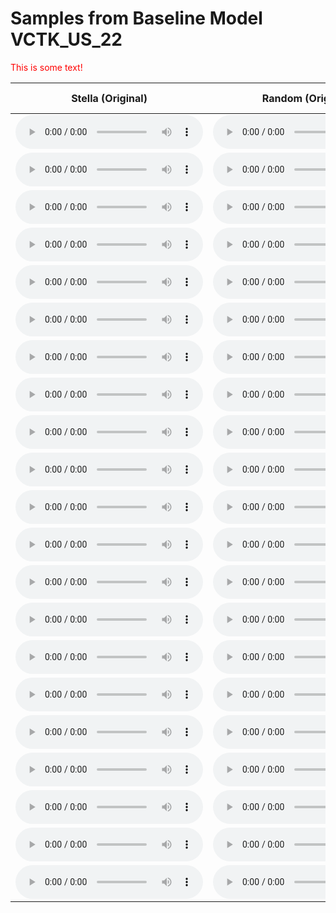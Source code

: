 # Samples from Baseline Model VCTK_US_22

<font color="red">This is some text!</font>

| Stella (Original) | Random (Original) | VCTK id | <font color="red">Stella (VoiceLoop)</cont> | <font color="red">MJ (VoiceLoop)</font> | 
| --- | --- | --- | --- | --- |
| <audio src="master/world_features_exploration/p294_001.orig.wav" controls></audio> | <audio src="master/world_features_exploration/p294_198.orig.wav" controls></audio> | **294** | <audio src="master/world_features_exploration/p294_001_0.wav" controls></audio> | <audio src="master/world_features_exploration/p330_230_0.wav" controls></audio> | 
 | <audio src="master/world_features_exploration/p297_001.orig.wav" controls></audio> | <audio src="master/world_features_exploration/p297_198.orig.wav" controls></audio> | **297** | <audio src="master/world_features_exploration/p297_001_1.wav" controls></audio> | <audio src="master/world_features_exploration/p330_230_1.wav" controls></audio> | 
 | <audio src="master/world_features_exploration/p299_001.orig.wav" controls></audio> | <audio src="master/world_features_exploration/p299_198.orig.wav" controls></audio> | **299** | <audio src="master/world_features_exploration/p299_001_2.wav" controls></audio> | <audio src="master/world_features_exploration/p330_230_2.wav" controls></audio> | 
 | <audio src="master/world_features_exploration/p300_001.orig.wav" controls></audio> | <audio src="master/world_features_exploration/p300_198.orig.wav" controls></audio> | **300** | <audio src="master/world_features_exploration/p300_001_3.wav" controls></audio> | <audio src="master/world_features_exploration/p330_230_3.wav" controls></audio> | 
 | <audio src="master/world_features_exploration/p301_001.orig.wav" controls></audio> | <audio src="master/world_features_exploration/p301_198.orig.wav" controls></audio> | **301** | <audio src="master/world_features_exploration/p301_001_4.wav" controls></audio> | <audio src="master/world_features_exploration/p330_230_4.wav" controls></audio> | 
 | <audio src="master/world_features_exploration/p305_001.orig.wav" controls></audio> | <audio src="master/world_features_exploration/p305_198.orig.wav" controls></audio> | **305** | <audio src="master/world_features_exploration/p305_001_5.wav" controls></audio> | <audio src="master/world_features_exploration/p330_230_5.wav" controls></audio> | 
 | <audio src="master/world_features_exploration/p306_001.orig.wav" controls></audio> | <audio src="master/world_features_exploration/p306_198.orig.wav" controls></audio> | **306** | <audio src="master/world_features_exploration/p306_001_6.wav" controls></audio> | <audio src="master/world_features_exploration/p330_230_6.wav" controls></audio> | 
 | <audio src="master/world_features_exploration/p308_001.orig.wav" controls></audio> | <audio src="master/world_features_exploration/p308_198.orig.wav" controls></audio> | **308** | <audio src="master/world_features_exploration/p308_001_7.wav" controls></audio> | <audio src="master/world_features_exploration/p330_230_7.wav" controls></audio> | 
 | <audio src="master/world_features_exploration/p310_001.orig.wav" controls></audio> | <audio src="master/world_features_exploration/p310_198.orig.wav" controls></audio> | **310** | <audio src="master/world_features_exploration/p310_001_8.wav" controls></audio> | <audio src="master/world_features_exploration/p330_230_8.wav" controls></audio> | 
 | <audio src="master/world_features_exploration/p311_001.orig.wav" controls></audio> | <audio src="master/world_features_exploration/p311_198.orig.wav" controls></audio> | **311** | <audio src="master/world_features_exploration/p311_001_9.wav" controls></audio> | <audio src="master/world_features_exploration/p330_230_9.wav" controls></audio> | 
 | <audio src="master/world_features_exploration/p318_001.orig.wav" controls></audio> | <audio src="master/world_features_exploration/p318_198.orig.wav" controls></audio> | **318** | <audio src="master/world_features_exploration/p318_001_10.wav" controls></audio> | <audio src="master/world_features_exploration/p330_230_10.wav" controls></audio> | 
 | <audio src="master/world_features_exploration/p329_001.orig.wav" controls></audio> | <audio src="master/world_features_exploration/p329_198.orig.wav" controls></audio> | **329** | <audio src="master/world_features_exploration/p329_001_11.wav" controls></audio> | <audio src="master/world_features_exploration/p330_230_11.wav" controls></audio> | 
 | <audio src="master/world_features_exploration/p330_001.orig.wav" controls></audio> | <audio src="master/world_features_exploration/p330_198.orig.wav" controls></audio> | **330** | <audio src="master/world_features_exploration/p330_001_12.wav" controls></audio> | <audio src="master/world_features_exploration/p330_230_12.wav" controls></audio> | 
 | <audio src="master/world_features_exploration/p333_001.orig.wav" controls></audio> | <audio src="master/world_features_exploration/p333_198.orig.wav" controls></audio> | **333** | <audio src="master/world_features_exploration/p333_001_13.wav" controls></audio> | <audio src="master/world_features_exploration/p330_230_13.wav" controls></audio> | 
 | <audio src="master/world_features_exploration/p334_001.orig.wav" controls></audio> | <audio src="master/world_features_exploration/p334_198.orig.wav" controls></audio> | **334** | <audio src="master/world_features_exploration/p334_001_14.wav" controls></audio> | <audio src="master/world_features_exploration/p330_230_14.wav" controls></audio> | 
 | <audio src="master/world_features_exploration/p339_001.orig.wav" controls></audio> | <audio src="master/world_features_exploration/p339_198.orig.wav" controls></audio> | **339** | <audio src="master/world_features_exploration/p339_001_15.wav" controls></audio> | <audio src="master/world_features_exploration/p330_230_15.wav" controls></audio> | 
 | <audio src="master/world_features_exploration/p341_001.orig.wav" controls></audio> | <audio src="master/world_features_exploration/p341_198.orig.wav" controls></audio> | **341** | <audio src="master/world_features_exploration/p341_001_16.wav" controls></audio> | <audio src="master/world_features_exploration/p330_230_16.wav" controls></audio> | 
 | <audio src="master/world_features_exploration/p345_001.orig.wav" controls></audio> | <audio src="master/world_features_exploration/p345_198.orig.wav" controls></audio> | **345** | <audio src="master/world_features_exploration/p345_001_17.wav" controls></audio> | <audio src="master/world_features_exploration/p330_230_17.wav" controls></audio> | 
 | <audio src="master/world_features_exploration/p360_001.orig.wav" controls></audio> | <audio src="master/world_features_exploration/p360_198.orig.wav" controls></audio> | **360** | <audio src="master/world_features_exploration/p360_001_18.wav" controls></audio> | <audio src="master/world_features_exploration/p330_230_18.wav" controls></audio> | 
 | <audio src="master/world_features_exploration/p361_001.orig.wav" controls></audio> | <audio src="master/world_features_exploration/p361_198.orig.wav" controls></audio> | **361** | <audio src="master/world_features_exploration/p361_001_19.wav" controls></audio> | <audio src="master/world_features_exploration/p330_230_19.wav" controls></audio> | 
 | <audio src="master/world_features_exploration/p362_001.orig.wav" controls></audio> | <audio src="master/world_features_exploration/p362_198.orig.wav" controls></audio> | **362** | <audio src="master/world_features_exploration/p362_001_20.wav" controls></audio> | <audio src="master/world_features_exploration/p330_230_20.wav" controls></audio> | 